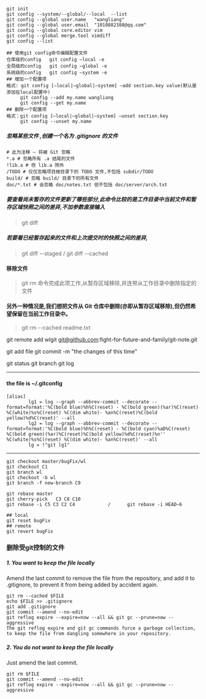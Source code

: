 ```
git init
git config --system/--global/--local  --list
git config --global user.name   "wangliang"
git config --global user.email  "1010882388@qq.com"
git config --global core.editor vim
git config --global merge.tool vimdiff
git config --list

## 使用git config命令编辑配置文件
仓库级的config   git config –local -e
全局级的config   git config –global -e
系统级的config   git config –system -e
## 增加一个配置项
格式: git config [–local|–global|–system] –add section.key value(默认是添加在local配置中)  
     git config --add my.name wangliang
     git config --get my.name
## 删除一个配置项
格式：git config [–local|–global|–system] –unset section.key
     git config --unset my.name
```
##### 忽略某些文件 ,创建一个名为 .gitignore 的文件   
```
# 此为注释 – 将被 Git 忽略
*.a # 忽略所有 .a 结尾的文件
!lib.a # 但 lib.a 除外
/TODO # 仅仅忽略项目根目录下的 TODO 文件,不包括 subdir/TODO
build/ # 忽略 build/ 目录下的所有文件
doc/*.txt # 会忽略 doc/notes.txt 但不包括 doc/server/arch.txt
```
##### 要查看尚未暂存的文件更新了哪些部分,此命令比较的是工作目录中当前文件和暂存区域快照之间的差异,不加参数直接输入
> git diff
##### 若要看已经暂存起来的文件和上次提交时的快照之间的差异,
> git diff --staged  /   git diff --cached

#### 移除文件
> git rm 命令完成此项工作,从暂存区域移除,并连带从工作目录中删除指定的文件

#### 另外一种情况是,我们想把文件从 Git 仓库中删除(亦即从暂存区域移除),但仍然希望保留在当前工作目录中。
>git rm --cached readme.txt

git remote add wlgit git@github.com:fight-for-future-and-family/git-note.git

git add file
git commit -m "the changes of this time"

git status
git branch
git log

---
#### the file is ~/.gitconfig
```
[alias]
        lg1 = log --graph --abbrev-commit --decorate --format=format:'%C(bold blue)%h%C(reset) - %C(bold green)(%ar)%C(reset) %C(white)%s%C(reset) %C(dim white)- %an%C(reset)%C(bold yellow)%d%C(reset)' --all
        lg2 = log --graph --abbrev-commit --decorate --format=format:'%C(bold blue)%h%C(reset) - %C(bold cyan)%aD%C(reset) %C(bold green)(%ar)%C(reset)%C(bold yellow)%d%C(reset)%n''          %C(white)%s%C(reset) %C(dim white)- %an%C(reset)' --all
        lg = !"git lg1"
```
---
```
git checkout master/bugFix/wl
git checkout C1
git branch wl
git checkout -b wl
git branch -f new-branch C9

git rebase master
git cherry-pick   C3 C8 C10
git rebase -i C5 C3 C2 C4            /      git rebase -i HEAD~6

## local
git reset bugFix          
## remote
git revert bugFix
```

### 删除受git控制的文件
##### 1. You want to keep the file locally
Amend the last commit to remove the file from the repository, and add it to .gitignore, to prevent it from being added by accident again.
```
git rm --cached $FILE
echo $FILE >> .gitignore
git add .gitignore
git commit --amend --no-edit
git reflog expire --expire=now --all && git gc --prune=now --aggressive
The git reflog expire and git gc commands force a garbage collection, to keep the file from dangling somewhere in your repository.
```
##### 2. You do not want to keep the file locally
Just amend the last commit.
```
git rm $FILE
git commit --amend --no-edit
git reflog expire --expire=now --all && git gc --prune=now --aggressive
```
